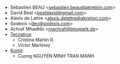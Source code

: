 - Sébastien BEAU \<<sebastien.beau@akretion.com>\>
- David Beal \<<bealdavid@gmail.com>\>
- Alexis de Lattre \<<alexis.delattre@akretion.com>\>
- Sodexis \<<dev@sodexis.com>\>
- Achraf Mhadhbi \<<machraf@bloopark.de>\>
- [Tecnativa](https://www.tecnativa.com):
  - Cristina Martin R.
  - Víctor Martínez
- [Komit](https://komit-consulting.com):
  - Cuong NGUYEN MINH TRAN MANH
